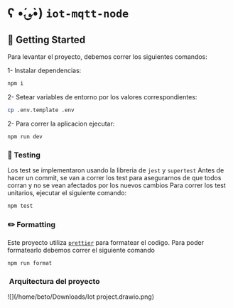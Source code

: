 # ʕ •́؈•̀) `iot-mqtt-node`

## 🔋 Getting Started

Para levantar el proyecto, debemos correr los siguientes comandos:

1- Instalar dependencias:
```bash
npm i
```
2- Setear variables de entorno por los valores correspondientes:
```bash
cp .env.template .env
```
2- Para correr la aplicacion ejecutar:
```bash
npm run dev
```

### 🧪 Testing
Los test se implementaron usando la libreria de `jest` y `supertest`
Antes de hacer un commit, se van a correr los test para asegurarnos de que todos corran y no se vean afectados por los nuevos cambios
Para correr los test unitarios, ejecutar el siguiente comando:
```bash
npm test
```

### ✏️ Formatting

Este proyecto utiliza [`prettier`](https://prettier.io/) para formatear el codigo. Para poder formatearlo debemos correr el siguiente comando 
```bash
npm run format
```

### ️ Arquitectura del proyecto

![](/home/beto/Downloads/Iot project.drawio.png)